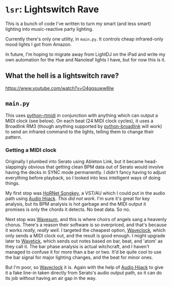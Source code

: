 # `lsr`: Lightswitch Rave

This is a bunch of code I've written to turn my smart (and less smart) lighting into music-reactive party lighting.

Currently there's only one utility, in `main.py`. It controls cheap infrared-only mood lights I got from Amazon.

In future, I'm hoping to migrate away from LightDJ on the iPad and write my own automation for the Hue and Nanoleaf
lights I have, but for now this is it.

## What the hell is a lightswitch rave?

https://www.youtube.com/watch?v=O4gqsuww6lw

## `main.py`

This uses [python-rtmidi] in conjunction with anything which can output a MIDI clock (see below).
On each beat (24 MIDI clock cycles), it uses a Broadlink RM3 (though anything supported by [python-broadlink]
will work) to send an infrared command to the lights, telling them to change their pattern.

### Getting a MIDI clock

Originally I plumbed into Serato using Ableton Link, but it became head-slappingly obvious that getting clean BPM data
out of Serato would involve having the decks in SYNC mode permanently. I didn't fancy having to adjust everything before
playback, so I looked into less intelligent ways of doing things.

My first stop was [HoRNet Songkey], a VST/AU which I could put in the audio path using [Audio Hijack].
_This did not work_. I'm sure it's great for key analysis, but its BPM analysis is hot garbage and the MIDI output it
promises is only the chords it detects. No beat data. So no.

Next stop was [Wavesum], and this is where choirs of angels sang a heavenly chorus. There's a reason their software is
so overpriced, and that's because it works _really, really well_. I targeted the cheapest option, [Waveclock], which
only sends a MIDI clock out, and the result is good enough. I might upgrade later to [Wavetick], which sends out notes
based on bar, beat, and 'atom' as they call it. The bar phase analysis is actual witchcraft, and I haven't managed to
confuse it for more than a bar or two. It'd be quite cool to use the bar signal for major lighting changes, and the beat
for minor ones.

But I'm poor, so [Waveclock] it is. Again with the help of [Audio Hijack] to give it a fake line-in taken directly from
Serato's audio output path, so it can do its job without having an air gap in the way.

[python-rtmidi]: https://github.com/SpotlightKid/python-rtmidi
[python-broadlink]: https://github.com/mjg59/python-broadlink
[HoRNet Songkey]: https://www.hornetplugins.com/plugins/hornet-songkey-mk3
[Audio Hijack]: https://rogueamoeba.com/audiohijack
[Wavesum]: http://wavesum.net/products.html
[Waveclock]: http://wavesum.net/products.html
[Wavetick]: http://wavesum.net/products.html
